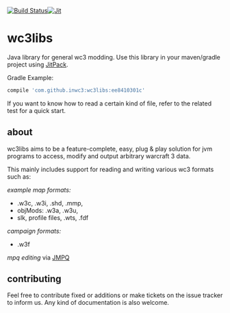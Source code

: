 [![Build Status](https://travis-ci.org/inwc3/wc3libs.svg?branch=master)](https://travis-ci.org/inwc3/wc3libs)[![Jit](https://jitpack.io/v/inwc3/wc3libs.svg)](https://jitpack.io/#inwc3/wc3libs``)
# wc3libs
Java library for general wc3 modding.
Use this library in your maven/gradle project using [JitPack](https://jitpack.io/#inwc3/wc3libs).

Gradle Example:
```gradle
compile 'com.github.inwc3:wc3libs:ee8410301c'
```

If you want to know how to read a certain kind of file, refer to the related test for a quick start.

## about

wc3libs aims to be a feature-complete, easy, plug & play solution for jvm programs to access, modify and output arbitrary warcraft 3 data.

This mainly includes support for reading and writing various wc3 formats such as:

_example map formats:_
* .w3c, .w3i, .shd, .mmp,
* objMods: .w3a, .w3u,
* slk, profile files, .wts, .fdf

_campaign formats:_ 
* .w3f

_mpq editing_ via [JMPQ](https://github.com/inwc3/JMPQ3)

## contributing

Feel free to contribute fixed or additions or make tickets on the issue tracker to inform us. Any kind of documentation is also welcome.

